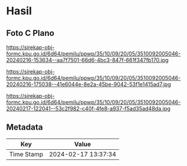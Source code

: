 # Hasil

## Foto C Plano

https://sirekap-obj-formc.kpu.go.id/6d64/pemilu/ppwp/35/10/09/20/05/3510092005046-20240216-153634--aa7f7501-66d6-4bc3-847f-661f347fb170.jpg

https://sirekap-obj-formc.kpu.go.id/6d64/pemilu/ppwp/35/10/09/20/05/3510092005046-20240216-175038--41e6044e-8e2a-45be-9042-53f1e1415ad7.jpg

https://sirekap-obj-formc.kpu.go.id/6d64/pemilu/ppwp/35/10/09/20/05/3510092005046-20240217-122041--53c2f982-c40f-4fe8-a937-f5ad35ad48da.jpg


## Metadata

| Key        | Value               |
| ---------- | ------------------- |
| Time Stamp | 2024-02-17 13:37:34 |



